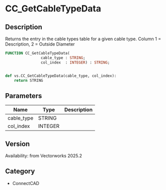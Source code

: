 # CC_GetCableTypeData

## Description
Returns the entry in the cable types table for a given cable type. Column 1 = Description, 2 = Outside Diameter

```pascal
FUNCTION CC_GetCableTypeData(
				cable_type : STRING;
				col_index  : INTEGER) : STRING;
```

```python

def vs.CC_GetCableTypeData(cable_type, col_index):
    return STRING
```

## Parameters
|Name|Type|Description|
|---|---|---|
|cable_type|STRING||
|col_index|INTEGER||

## Version
Availability: from Vectorworks 2025.2
## Category
* ConnectCAD

